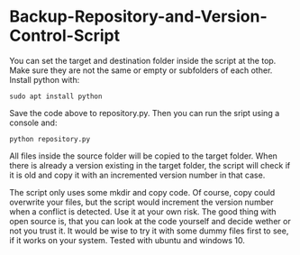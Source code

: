 # Backup-Repository-and-Version-Control-Script

You can set the target and destination folder inside the script at the top. Make sure they are not the same or empty or subfolders of each other. Install python with:

    sudo apt install python

Save the code above to repository.py. Then you can run the sript using a console and:

    python repository.py

All files inside the source folder will be copied to the target folder. When there is already a version existing in the target folder, the script will check if it is old and copy it with an incremented version number in that case.

The script only uses some mkdir and copy code. Of course, copy could overwrite your files, but the script would increment the version number when a conflict is detected. Use it at your own risk. The good thing with open source is, that you can look at the code yourself and decide wether or not you trust it. It would be wise to try it with some dummy files first to see, if it works on your system. Tested with ubuntu and windows 10.
